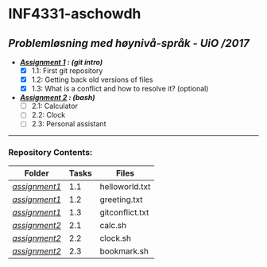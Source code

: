 # INF4331-aschowdh #

## *Problemløsning med høynivå-språk - UiO /2017* ##

* ___[Assignment 1](https://github.com/UiO-INF3331/INF3331-aschowdh/blob/master/assignment2/assignment_1.pdf) : (git intro)___
	- [x] 1.1: First git repository
	- [x] 1.2: Getting back old versions of files
	- [x] 1.3: What is a conflict and how to resolve it? (optional)

* ___[Assignment 2](https://github.com/UiO-INF3331/INF3331-aschowdh/blob/master/assignment2/assignment_2.pdf) : (bash)___
	- [ ] 2.1: Calculator
	- [ ] 2.2: Clock
	- [ ] 2.3: Personal assistant
- - - - 
### Repository Contents: ###

Folder		|	Tasks	|	Files
-----------	| -------------	| --------------
[*assignment1*](https://github.com/UiO-INF3331/INF3331-aschowdh/tree/master/assignment1)	| 1.1		| helloworld.txt
[*assignment1*](https://github.com/UiO-INF3331/INF3331-aschowdh/tree/master/assignment1)	| 1.2 		| greeting.txt
[*assignment1*](https://github.com/UiO-INF3331/INF3331-aschowdh/tree/master/assignment1)	| 1.3 		| gitconflict.txt
[*assignment2*](https://github.com/UiO-INF3331/INF3331-aschowdh/tree/master/assignment2)	| 2.1		| calc.sh
[*assignment2*](https://github.com/UiO-INF3331/INF3331-aschowdh/tree/master/assignment2)	| 2.2		| clock.sh
[*assignment2*](https://github.com/UiO-INF3331/INF3331-aschowdh/tree/master/assignment2)	| 2.3		| bookmark.sh
